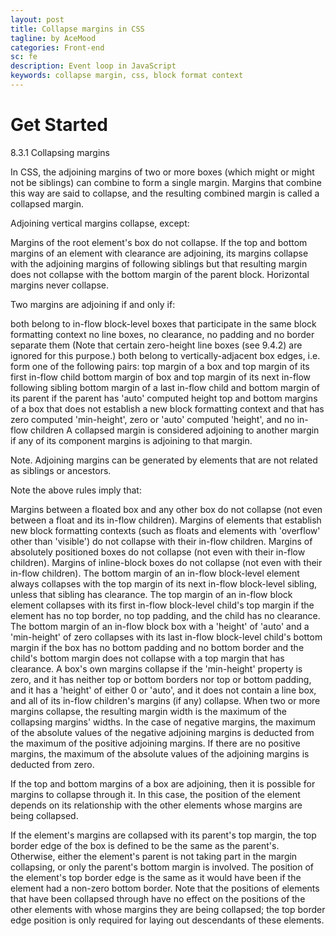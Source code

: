 ```yaml
---
layout: post
title: Collapse margins in CSS
tagline: by AceMood
categories: Front-end
sc: fe
description: Event loop in JavaScript
keywords: collapse margin, css, block format context
---
```


# Get Started
8.3.1 Collapsing margins

In CSS, the adjoining margins of two or more boxes (which might or might not be siblings) can combine to form a single margin. Margins that combine this way are said to collapse, and the resulting combined margin is called a collapsed margin.

Adjoining vertical margins collapse, except:

Margins of the root element's box do not collapse.
If the top and bottom margins of an element with clearance are adjoining, its margins collapse with the adjoining margins of following siblings but that resulting margin does not collapse with the bottom margin of the parent block.
Horizontal margins never collapse.

Two margins are adjoining if and only if:

both belong to in-flow block-level boxes that participate in the same block formatting context
no line boxes, no clearance, no padding and no border separate them (Note that certain zero-height line boxes (see 9.4.2) are ignored for this purpose.)
both belong to vertically-adjacent box edges, i.e. form one of the following pairs:
top margin of a box and top margin of its first in-flow child
bottom margin of box and top margin of its next in-flow following sibling
bottom margin of a last in-flow child and bottom margin of its parent if the parent has 'auto' computed height
top and bottom margins of a box that does not establish a new block formatting context and that has zero computed 'min-height', zero or 'auto' computed 'height', and no in-flow children
A collapsed margin is considered adjoining to another margin if any of its component margins is adjoining to that margin.

Note. Adjoining margins can be generated by elements that are not related as siblings or ancestors.

Note the above rules imply that:

Margins between a floated box and any other box do not collapse (not even between a float and its in-flow children).
Margins of elements that establish new block formatting contexts (such as floats and elements with 'overflow' other than 'visible') do not collapse with their in-flow children.
Margins of absolutely positioned boxes do not collapse (not even with their in-flow children).
Margins of inline-block boxes do not collapse (not even with their in-flow children).
The bottom margin of an in-flow block-level element always collapses with the top margin of its next in-flow block-level sibling, unless that sibling has clearance.
The top margin of an in-flow block element collapses with its first in-flow block-level child's top margin if the element has no top border, no top padding, and the child has no clearance.
The bottom margin of an in-flow block box with a 'height' of 'auto' and a 'min-height' of zero collapses with its last in-flow block-level child's bottom margin if the box has no bottom padding and no bottom border and the child's bottom margin does not collapse with a top margin that has clearance.
A box's own margins collapse if the 'min-height' property is zero, and it has neither top or bottom borders nor top or bottom padding, and it has a 'height' of either 0 or 'auto', and it does not contain a line box, and all of its in-flow children's margins (if any) collapse.
When two or more margins collapse, the resulting margin width is the maximum of the collapsing margins' widths. In the case of negative margins, the maximum of the absolute values of the negative adjoining margins is deducted from the maximum of the positive adjoining margins. If there are no positive margins, the maximum of the absolute values of the adjoining margins is deducted from zero.

If the top and bottom margins of a box are adjoining, then it is possible for margins to collapse through it. In this case, the position of the element depends on its relationship with the other elements whose margins are being collapsed.

If the element's margins are collapsed with its parent's top margin, the top border edge of the box is defined to be the same as the parent's.
Otherwise, either the element's parent is not taking part in the margin collapsing, or only the parent's bottom margin is involved. The position of the element's top border edge is the same as it would have been if the element had a non-zero bottom border.
Note that the positions of elements that have been collapsed through have no effect on the positions of the other elements with whose margins they are being collapsed; the top border edge position is only required for laying out descendants of these elements.